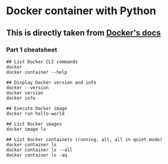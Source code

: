 # Docker container with Python

## This is directly taken from [Docker's docs](https://docs.docker.com/get-started)

### Part 1 cheatsheet

```docker
## List Docker CLI commands
docker
docker container --help

## Display Docker version and info
docker --version
docker version
docker info

## Execute Docker image
docker run hello-world

## List Docker images
docker image ls

## List Docker containers (running, all, all in quiet mode)
docker container ls
docker container ls --all
docker container ls -aq
```
